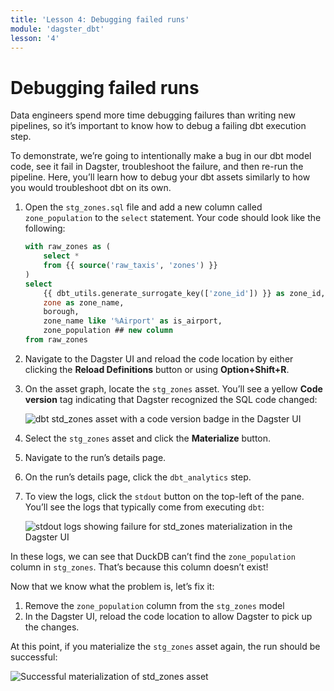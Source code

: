 ```yaml
---
title: 'Lesson 4: Debugging failed runs'
module: 'dagster_dbt'
lesson: '4'
---
```


# Debugging failed runs

Data engineers spend more time debugging failures than writing new pipelines, so it’s important to know how to debug a failing dbt execution step.

To demonstrate, we’re going to intentionally make a bug in our dbt model code, see it fail in Dagster, troubleshoot the failure, and then re-run the pipeline. Here, you’ll learn how to debug your dbt assets similarly to how you would troubleshoot dbt on its own.

1. Open the `stg_zones.sql` file and add a new column called `zone_population` to the `select` statement. Your code should look like the following:

   ```sql
   with raw_zones as (
       select *
       from {{ source('raw_taxis', 'zones') }}
   )
   select
       {{ dbt_utils.generate_surrogate_key(['zone_id']) }} as zone_id,
       zone as zone_name,
       borough,
       zone_name like '%Airport' as is_airport,
       zone_population ## new column
   from raw_zones
   ```

2. Navigate to the Dagster UI and reload the code location by either clicking the **Reload Definitions** button or using **Option+Shift+R**.

3. On the asset graph, locate the `stg_zones` asset. You’ll see a yellow **Code version** tag indicating that Dagster recognized the SQL code changed:

   ![dbt std_zones asset with a code version badge in the Dagster UI](/images/dagster-dbt/lesson-4/stg-zones-code-version.png)

4. Select the `stg_zones` asset and click the **Materialize** button.

5. Navigate to the run’s details page.

6. On the run’s details page, click the `dbt_analytics` step.

7. To view the logs, click the `stdout` button on the top-left of the pane. You’ll see the logs that typically come from executing `dbt`:

   ![stdout logs showing failure for std_zones materialization in the Dagster UI](/images/dagster-dbt/lesson-4/stg-zones-stdout-failure.png)

In these logs, we can see that DuckDB can’t find the `zone_population` column in `stg_zones`. That’s because this column doesn’t exist!

Now that we know what the problem is, let’s fix it:

1. Remove the `zone_population` column from the `stg_zones` model
2. In the Dagster UI, reload the code location to allow Dagster to pick up the changes.

At this point, if you materialize the  `stg_zones` asset again, the run should be successful:

![Successful materialization of std_zones asset](/images/dagster-dbt/lesson-4/std-zones-success.png)

